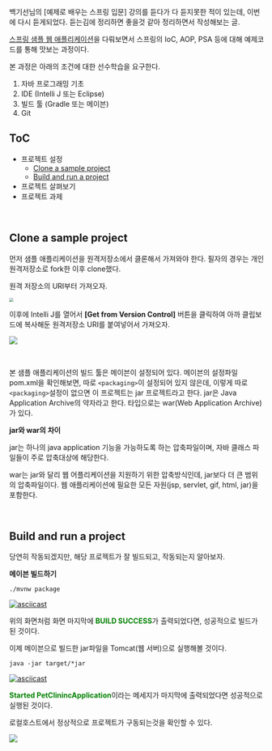 백기선님의 [예제로 배우는 스프링 입문] 강의를 듣다가 다 듣지못한 적이 있는데, 이번에 다시 듣게되었다. 듣는김에 정리하면 좋을것 같아 정리하면서 작성해보는 글.

[스프링 샘플 웹 애플리케이션](https://github.com/spring-projects/spring-petclinic)을 다뤄보면서 스프링의 IoC, AOP, PSA 등에 대해 예제코드를 통해 맛보는 과정이다.

본 과정은 아래의 조건에 대한 선수학습을 요구한다.

1. 자바 프로그래밍 기초
2. IDE (Intelli J 또는 Eclipse)
3. 빌드 툴 (Gradle 또는 메이븐)
4. Git



## ToC

- 프로젝트 설정
  - [Clone a sample project](#clone)
  - [Build and run a project](#build-run)
- 프로젝트 살펴보기
- 프로젝트 과제

<br>

## <a name="clone">Clone a sample project</a>

먼저 샘플 애플리케이션을 원격저장소에서 클론해서 가져와야 한다. 필자의 경우는 개인 원격저장소로 fork한 이후 clone했다.

원격 저장소의 URI부터 가져오자.

<img src="https://lh3.googleusercontent.com/ov5vKj6r3uJYRU1PAF_Xf_oauZKkRtx5mgWbbte382yTnANwL5mzn5EEBZjyRdITm2crxTtQICW5x4DNht4rC0OFvVvm62um6YhUkfaYsU9C6mI4BkQGUKdzxqWE7dhgEhjPJmFr0y_n76HvyFcr9IZN_UaJqtoJxGpVxCVrVkilWewvBebIw_6V3D3VWtGOKjIl70Upd5jM-GKjhQfcSoyVATyhLzXNTUvzkJd_SvRN4rfN-_s9nZ_8u_jQVk4bOXri33Q9iUrrlf5VrL_2Jh_MbC6cZn8qTIFnsOpRslP8B6aVXG3qjzDe4TgROfNEHz0hm8IMMgLRFMMfXjdpKfqM4Zp2GhGY5dO34ak6iNaEy30ubSGJ3Yrk57J1cBfriVRXiY8cLeplhQfVqiTbPbkcKYY5fnYJEJJPu_snsU4jxzLHx0nfLfyWiRJer4mRYK1ZwGlAfd8nhLK0Y19NhTlWHXbxAOvidYQSltCfL9Wv5DufCtWY4vk0t8p_LWfiFUYnhPFSKuXSJNWaghOU9fXJn46K0VhxYg_SOQqKbuubCKTpD4xaMp9POpvMfGd8cI2uqL8IfPYCZQnYhnSGTAaZOU01jxR0YA22lOFyEd3HDHs1Vh3Du1S6MzkoluGppeRFqusT_ljcXaDPZMCFi812oUoOq8znjjZ99CuebPMGH2j7RSfpZvGekqkOXMc=w987-h592-no" style="zoom:50%;" />



이후에 Intelli J를 열어서 **[Get from Version Control]** 버튼을 클릭하여 아까 클립보드에 복사해둔 원격저장소 URI를 붙여넣어서 가져오자.

![](https://lh3.googleusercontent.com/g40Xf_ZeVVaKzDqAIPPuaQXnGHSj8AsG61l4fiJrme7T1dlAUCJDxnENX1a5SWSpXS3MJgjo4SiYG3EYo6nkyTcJEu83aCwPrQgPBkCj6beFsOZDy5A86rYrXu5HKMKWQ5KM3piuZiLNyz-yWN5aCpe-wwu9kwDI-G59B8fNTaHePWP0v76J_vWaMi3mEvARpLSEZurf7ZK6fn_8Ovl_PGfW747kuzzXMgJ7Jhy4FTT_15MjKDZnyZGmPA2m2KFBJTqGWqLYsXGi_yc2KE2akAc_EYXn7meFvbBor4WMZvIFgNEEA2gNl0oZu05a6SJq7XhzFfe-c4EO6tRGESjoJQLyhqzNCBugGDDNgC1IF6QaRXWSP5GUzWDDw5RLfj71_8_p4xFMqMdqIWkM5_Z3ZBks2Ae2jfL0cXYss0JUpz5wutMtAcYvg0pMDEzMgPMmnTtJlAKVBOsSY8Z-GoWxJ8ZrokwidcFSbxPvd81SxqyRtXbveGH53HxM8c06JmjkuToxDow4_pAXN8GgNnMjcbFtF70ZsoNU5GWb0CMtmKSXTYfdpFlCh301rxhv22rOazKuIjxjBcyMMsAAUW2ROTV7enUlNuIbfBFnb7nVj_q11xWxPFtpftYN2Nunv8JbIv19egBS7WCFISh41cmuCP_9t36k3q6-9QQbGgCAgaeb5GzMc6-ZMeV4iJ8Dv2BbAl2cb-C_shgbvPhlSBRLFI5RUX15mtXpH0-c54mQx_xpWQQdw4QBryDz=w500-h305-no)

<br>

본 샘플 애플리케이션의 빌드 툴은 메이븐이 설정되어 있다. 메이븐의 설정파일 pom.xml을 확인해보면, 따로 `<packaging>`이 설정되어 있지 않은데, 이렇게 따로 `<packaging>`설정이 없으면 이 프로젝트는 jar 프로젝트라고 한다. jar은 Java Application Archive의 약자라고 한다. 타입으로는 war(Web Application Archive)가 있다.



**jar와 war의 차이**

jar는 하나의 java application 기능을 가능하도록 하는 압축파일이며, 자바 클래스 파일들이 주로 압축대상에 해당한다.

war는 jar와 달리 웹 어플리케이션을 지원하기 위한 압축방식인데, jar보다 더 큰 범위의 압축파일이다. 웹 애플리케이션에 필요한 모든 자원(jsp, servlet, gif, html, jar)을 포함한다.

<br>

## <a name="build-run">Build and run a project</a>

당연히 작동되겠지만, 해당 프로젝트가 잘 빌드되고, 작동되는지 알아보자.

**메이븐 빌드하기**

~~~
./mvnw package
~~~

[![asciicast](https://asciinema.org/a/rCuwrlPLzK7FbojYLvqfjGzC4.svg)](https://asciinema.org/a/rCuwrlPLzK7FbojYLvqfjGzC4)

위의 화면처럼 화면 마지막에 <span style="color: green;">**BUILD SUCCESS**</span>가 출력되었다면, 성공적으로 빌드가 된 것이다.

이제 메이븐으로 빌드한 jar파일을 Tomcat(웹 서버)으로 실행해볼 것이다. 

~~~
java -jar target/*jar
~~~

[![asciicast](https://asciinema.org/a/HNNbEegr9IRlpJlydEAfaImOj.svg)](https://asciinema.org/a/HNNbEegr9IRlpJlydEAfaImOj)

<span style="color: green;">**Started PetClinincApplication**</span>이라는 메세지가 마지막에 출력되었다면 성공적으로 실행된 것이다.

로컬호스트에서 정상적으로 프로젝트가 구동되는것을 확인할 수 있다.

![](https://lh3.googleusercontent.com/pT4QlA65nQbcrhP8QvItBOWCRdvfNRXQEnbDy_AUpniXaBFE86V_eK34tJABlMqTCJBSguvolsFfSnvvi5c_GREjUPb2hxmrqLT68yXBFAFD22EZhXQHFZJhrNtdbQGHZVSvNZqDDRBWj2VTZ7f8iYgrSpHZOStNtXhcA3UZUvW7VtaoVV1XVq1KckyI5pFvYpc4F66C7IgISQcuLLOW2FZUSBrULPmyn_EtK3uPuyzkKtlGrgzD7PRp9o8_ipfXjtZkhUJW94Z2ElcJy8e2jnPzLFhhub4PGU111-wXqsAaEWwROtNEzHY7MynutF3VLbpik2HpnMDtniG4l051oJB5EchUSea0qqA5H1ZeQejTXXe2yqLLKhMyt8JG6GGODzCC3dVeikEjWZ4BIUukrQVtOoF5_KsicfL5uVNK1lWcClwja6SgW4MVCXwF4IsfEIEPLeRlYmnwQGxtUcSfeROPKeVwq2wBonT4ihB5bPliyruwt9EWU3b5PF5H2MdDJBwUDtdgWf1d2qYPEyPQaLZSJHZam5e8SAjp3fUwGVe3aRXH4sSiYkORp8Xw3nbQ9UHFx6rMP3Q_mcQ-wvr1puWtrZ_JKHSR3jb9yN0b5Na1PMx5RbrpQ89lh8kR_xnXbdRk4T_eCB-24rRnpubzDQwW4KsPqO00OrUEimPAGuscKREC6sr2n8kz4v1hkginOx85h67dklGvZZ46m49FJtIjOcB_qzQL_xGlz83MBBfB48apa3D5dSyA=w1440-h922-no)

<br>

## 